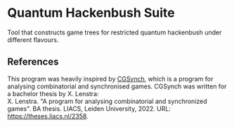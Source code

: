 # Quantum Hackenbush Suite
Tool that constructs game trees for restricted quantum hackenbush under different flavours.

## References
This program was heavily inspired by [CGSynch](https://github.com/xlenstra/CGSynch), which is a program for analysing combinatorial and synchronised games.
CGSynch was written for a bachelor thesis by X. Lenstra:<br/>
X. Lenstra. "A program for analysing combinatorial and synchronized games".
BA thesis. LIACS, Leiden University, 2022. URL: https://theses.liacs.nl/2358.
